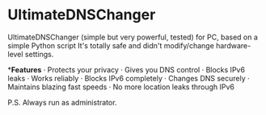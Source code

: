# UltimateDNSChanger
UltimateDNSChanger (simple but very powerful, tested) for PC, based on a simple Python script
It's totally safe and didn't modify/change hardware-level settings.

***Features**
· Protects your privacy
· Gives you DNS control
· Blocks IPv6 leaks
· Works reliably
· Blocks IPv6 completely
· Changes DNS securely
· Maintains blazing fast speeds
· No more location leaks through IPv6

P.S. Always run as administrator.
